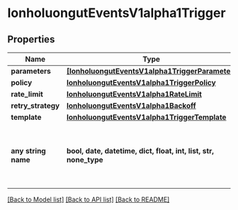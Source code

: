 # IonholuongutEventsV1alpha1Trigger


## Properties
Name | Type | Description | Notes
------------ | ------------- | ------------- | -------------
**parameters** | [**[IonholuongutEventsV1alpha1TriggerParameter]**](IonholuongutEventsV1alpha1TriggerParameter.md) |  | [optional] 
**policy** | [**IonholuongutEventsV1alpha1TriggerPolicy**](IonholuongutEventsV1alpha1TriggerPolicy.md) |  | [optional] 
**rate_limit** | [**IonholuongutEventsV1alpha1RateLimit**](IonholuongutEventsV1alpha1RateLimit.md) |  | [optional] 
**retry_strategy** | [**IonholuongutEventsV1alpha1Backoff**](IonholuongutEventsV1alpha1Backoff.md) |  | [optional] 
**template** | [**IonholuongutEventsV1alpha1TriggerTemplate**](IonholuongutEventsV1alpha1TriggerTemplate.md) |  | [optional] 
**any string name** | **bool, date, datetime, dict, float, int, list, str, none_type** | any string name can be used but the value must be the correct type | [optional]

[[Back to Model list]](../README.md#documentation-for-models) [[Back to API list]](../README.md#documentation-for-api-endpoints) [[Back to README]](../README.md)


